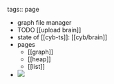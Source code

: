 tags:: page

- graph file manager
- TODO [[upload brain]]
- state of [[cyb-ts]]: [[cyb/brain]]
- pages
	- [[graph]]
	- [[heap]]
	- [[list]]
- ![](https://emerald-raw-leopon-384.mypinata.cloud/ipfs/Qmc7ANo78MJ9yDXUxmErnWuPZPL5y2baYRZpN4CV9axeym)